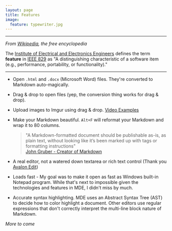 ```yaml
---
layout: page
title: Features
image:
  feature: typewriter.jpg
---
```


------------------------------------------------------------------------

*From [Wikipedia](https://www.wikiwand.com/en/Software_feature), the
free encyclopedia*

The [Institute of Electrical and Electronics
Engineers](https://www.wikiwand.com/en/Institute_of_Electrical_and_Electronics_Engineers)
defines the term **feature** in [IEEE
829](https://www.wikiwand.com/en/IEEE_829) as "A distinguishing
characteristic of a software item (e.g., performance, portability, or
functionality)."

------------------------------------------------------------------------

-   Open `.html` and `.docx` (Microsoft Word) files. They're converted
    to Markdown auto-magically.

-   Drag & drop to open files (yep, the conversion thing works for drag
    & drop).

-   Upload images to Imgur using drag & drop. [Video
    Examples](http://mike-ward.net/2015/03/31/markdown-edit-1-4-imgur-uploads/)

-   Make your Markdown beautiful. `Alt+F` will reformat your Markdown
    and wrap it to 80 columns.

    > "A Markdown-formatted document should be publishable as-is, as
    > plain text, without looking like it’s been marked up with tags or
    > formatting instructions"  
    > [John Gruber - Creator of
    > Markdown](https://daringfireball.net/projects/markdown/)

-   A real editor, not a watered down textarea or rich text control
    (Thank you [Avalon Edit](http://avalonedit.net/))

-   Loads fast - My goal was to make it open as fast as Windows built-in
    Notepad program. While that's next to impossible given the
    technologies and features in MDE, I didn't miss by much.

-   Accurate syntax highlighting. MDE uses an Abstract Syntax Tree (AST)
    to decide how to color highlight a document. Other editors use
    regular expressions that don't correctly interpret the multi-line
    block nature of Markdown.

*More to come*
